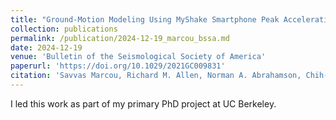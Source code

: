 ```yaml
---
title: "Ground-Motion Modeling Using MyShake Smartphone Peak Acceleration Data"
collection: publications
permalink: /publication/2024-12-19_marcou_bssa.md
date: 2024-12-19
venue: 'Bulletin of the Seismological Society of America'
paperurl: 'https://doi.org/10.1029/2021GC009831'
citation: 'Savvas Marcou, Richard M. Allen, Norman A. Abrahamson, Chih‐Hsuan Sung; Ground‐Motion Modeling Using MyShake Smartphone Peak Acceleration Data. Bulletin of the Seismological Society of America 2024; doi: https://doi.org/10.1785/0120240209'
---
```


I led this work as part of my primary PhD project at UC Berkeley.

